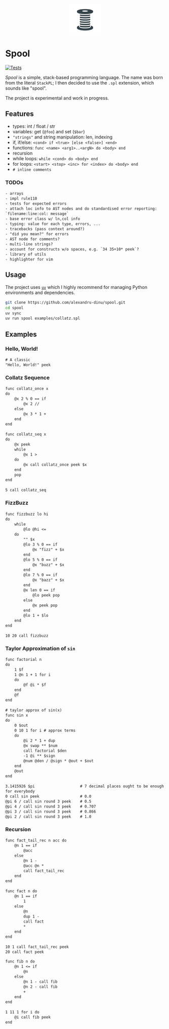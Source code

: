 <p align="center">
    <img src="./assets/spool.png" width="100px" style="vertical-align: middle;" />
</p>

# Spool
[![Tests](https://github.com/alexandru-dinu/spool/actions/workflows/main.yml/badge.svg)](https://github.com/alexandru-dinu/spool/actions/workflows/main.yml)

*Spool* is a simple, stack-based programming language.
The name was born from the literal `StackPL`; I then decided to use the `.spl` extension, which sounds like "spool".

The project is experimental and work in progress.

## Features
- types: int / float / str
- variables: get (`@foo`) and set (`$bar`)
- `"strings"` and string manipulation: len, indexing
- if, if/else: `<cond> if <true> [else <false>] <end>`
- functions: `func <name> <arg1>..<argN> do <body> end`
- recursion
- while loops: `while <cond> do <body> end`
- for loops: `<start> <stop> <inc> for <index> do <body> end`
- `# inline comments`

### TODOs
<!-- MDUP:BEG (CMD:make list-todo) -->
```
- arrays
- impl rule110
- tests for expected errors
- attach loc info to AST nodes and do standardised error reporting: `filename:line:col: message`
- base error class w/ ln,col info
- typing: value for each type, errors, ...
- tracebacks (pass context around?)
- "did you mean?" for errors
- AST node for comments?
- multi-line strings?
- account for constructs w/o spaces, e.g. `34 35+10* peek`?
- library of utils
- highlighter for vim
```
<!-- MDUP:END -->

## Usage
The project uses [`uv`](https://docs.astral.sh/uv/) which I highly recommend for managing Python environments and dependencies.

```sh
git clone https://github.com/alexandru-dinu/spool.git
cd spool
uv sync
uv run spool examples/collatz.spl
```

## Examples
### Hello, World!
```
# A classic
"Hello, World!" peek
```

### Collatz Sequence
<!-- MDUP:BEG (CMD:cat examples/collatz.spl) -->
```
func collatz_once x
do
    @x 2 % 0 == if
        @x 2 //
    else
        @x 3 * 1 +
    end
end

func collatz_seq x
do
    @x peek
    while
        @x 1 >
    do
        @x call collatz_once peek $x
    end
    pop
end

5 call collatz_seq
```
<!-- MDUP:END -->

### FizzBuzz
<!-- MDUP:BEG (CMD:cat examples/fizzbuzz.spl) -->
```
func fizzbuzz lo hi
do
    while
        @lo @hi <=
    do
        "" $x
        @lo 3 % 0 == if
            @x "fizz" + $x
        end
        @lo 5 % 0 == if
            @x "buzz" + $x
        end
        @lo 7 % 0 == if
            @x "bazz" + $x
        end
        @x len 0 == if
            @lo peek pop
        else
            @x peek pop
        end
        @lo 1 + $lo
    end
end

10 20 call fizzbuzz
```
<!-- MDUP:END -->

### Taylor Approximation of `sin`
<!-- MDUP:BEG (CMD:cat examples/sin_approx.spl) -->
```
func factorial n
do
    1 $f
    1 @n 1 + 1 for i
    do
        @f @i * $f
    end
    @f
end

# taylor approx of sin(x)
func sin x
do
    0 $out
    0 10 1 for i # approx terms
    do
        @i 2 * 1 + dup
        @x swap ** $num
        call factorial $den
        -1 @i ** $sign
        @num @den / @sign * @out + $out
    end
    @out
end

3.1415926 $pi                    # 7 decimal places ought to be enough for everybody
0 call sin peek                  # 0.0
@pi 6 / call sin round 3 peek    # 0.5
@pi 4 / call sin round 3 peek    # 0.707
@pi 3 / call sin round 3 peek    # 0.866
@pi 2 / call sin round 3 peek    # 1.0
```
<!-- MDUP:END -->

### Recursion
<!-- MDUP:BEG (CMD:cat examples/recursion.spl) -->
```
func fact_tail_rec n acc do
    @n 1 == if
        @acc
    else
        @n 1 -
        @acc @n *
        call fact_tail_rec
    end
end

func fact n do
    @n 1 == if
        1
    else
        @n
        dup 1 -
        call fact
        *
    end
end

10 1 call fact_tail_rec peek
20 call fact peek
```
<!-- MDUP:END -->
<!-- MDUP:BEG (CMD:cat examples/fibonacci.spl) -->
```
func fib n do
    @n 1 <= if
        @n
    else
        @n 1 - call fib
        @n 2 - call fib
        +
    end
end

1 11 1 for i do
    @i call fib peek
end
```
<!-- MDUP:END -->
